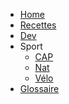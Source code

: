 <!-- docs/_sidebar.md -->
- [Home](/)
- [Recettes](Recettes/)
- [Dev](Dev/)
- Sport
  - [CAP](Sport_CAP/)
  - [Nat](Sport_Nat/)
  - [Vélo](Sport_Velo/)
- [Glossaire](_glossary.md)